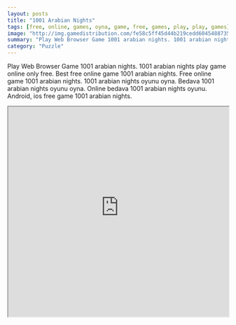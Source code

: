 ```yaml
---
layout: posts
title: "1001 Arabian Nights"
tags: [free, online, games, oyna, game, free, games, play, play, games]
image: "http://img.gamedistribution.com/fe58c5ff45d44b219cedd60454887350.jpg"
summary: "Play Web Browser Game 1001 arabian nights. 1001 arabian nights play game online only free. Best free online game 1001 arabian nights. Free online game 1001 arabian nights. 1001 arabian nights oyunu oyna. Bedava 1001 arabian nights oyunu oyna. Online bedava 1001 arabian nights oyunu. Android, ios free game 1001 arabian nights."
category: "Puzzle"
---
```


Play Web Browser Game 1001 arabian nights. 1001 arabian nights play game online only free. Best free online game 1001 arabian nights. Free online game 1001 arabian nights. 1001 arabian nights oyunu oyna. Bedava 1001 arabian nights oyunu oyna. Online bedava 1001 arabian nights oyunu. Android, ios free game 1001 arabian nights.

<iframe width="100%" height="480px;" src="http://html5.gamedistribution.com/fe58c5ff45d44b219cedd60454887350/"></iframe>